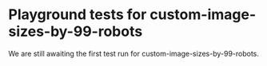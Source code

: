 # Playground tests for custom-image-sizes-by-99-robots
We are still awaiting the first test run for custom-image-sizes-by-99-robots.
